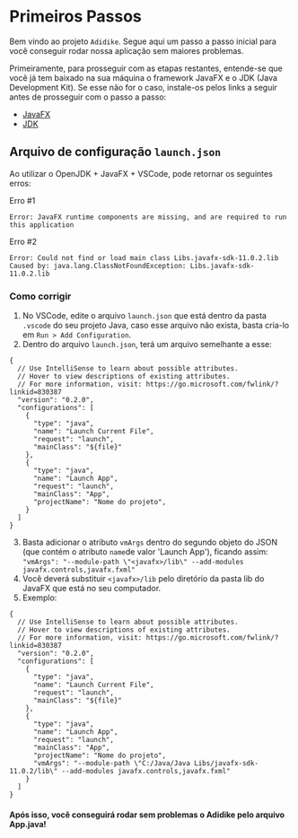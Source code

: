 # Primeiros Passos

Bem vindo ao projeto `Adidike`. Segue aqui um passo a passo inicial para você conseguir rodar nossa aplicação sem maiores problemas.

Primeiramente, para prosseguir com as etapas restantes, entende-se que você já tem baixado na sua máquina o framework JavaFX e o JDK (Java Development Kit). Se esse não for o caso, instale-os pelos links a seguir antes de prosseguir com o passo a passo:
* [JavaFX](https://gluonhq.com/products/javafx/)
* [JDK](https://www.oracle.com/br/java/technologies/downloads/#java11)

## Arquivo de configuração `launch.json`

Ao utilizar o OpenJDK + JavaFX + VSCode, pode retornar os seguintes erros:

Erro #1
```
Error: JavaFX runtime components are missing, and are required to run this application
```

Erro #2
```
Error: Could not find or load main class Libs.javafx-sdk-11.0.2.lib
Caused by: java.lang.ClassNotFoundException: Libs.javafx-sdk-11.0.2.lib
```

### Como corrigir
1. No VSCode, edite o arquivo `launch.json` que está dentro da pasta `.vscode` do seu projeto Java, caso esse arquivo não exista, basta cria-lo em `Run > Add Configuration`.
2. Dentro do arquivo `launch.json`, terá um arquivo semelhante a esse:
```
{
  // Use IntelliSense to learn about possible attributes.
  // Hover to view descriptions of existing attributes.
  // For more information, visit: https://go.microsoft.com/fwlink/?linkid=830387
  "version": "0.2.0",
  "configurations": [
    {
      "type": "java",
      "name": "Launch Current File",
      "request": "launch",
      "mainClass": "${file}"
    },
    {
      "type": "java",
      "name": "Launch App",
      "request": "launch",
      "mainClass": "App",
      "projectName": "Nome do projeto",
    }
  ]
}
```
3. Basta adicionar o atributo `vmArgs` dentro do segundo objeto do JSON (que contém o atributo `name`de valor 'Launch App'), ficando assim:
`"vmArgs": "--module-path \"<javafx>/lib\" --add-modules javafx.controls,javafx.fxml"`
4. Você deverá substituir `<javafx>/lib` pelo diretório da pasta lib do JavaFX que está no seu computador.
5. Exemplo:
```
{
  // Use IntelliSense to learn about possible attributes.
  // Hover to view descriptions of existing attributes.
  // For more information, visit: https://go.microsoft.com/fwlink/?linkid=830387
  "version": "0.2.0",
  "configurations": [
    {
      "type": "java",
      "name": "Launch Current File",
      "request": "launch",
      "mainClass": "${file}"
    },
    {
      "type": "java",
      "name": "Launch App",
      "request": "launch",
      "mainClass": "App",
      "projectName": "Nome do projeto",
      "vmArgs": "--module-path \"C:/Java/Java Libs/javafx-sdk-11.0.2/lib\" --add-modules javafx.controls,javafx.fxml"
    }
  ]
}
```

#### Após isso, você conseguirá rodar sem problemas o Adidike pelo arquivo App.java!